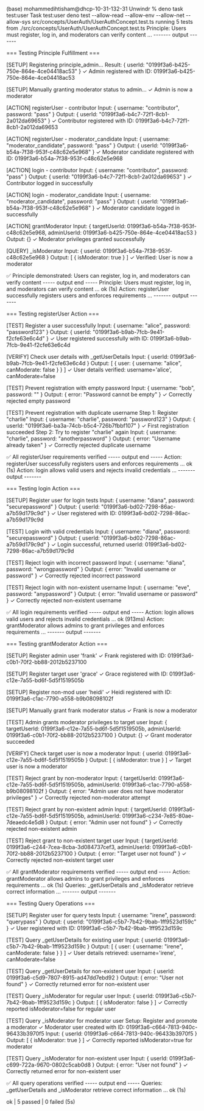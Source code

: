 (base) mohammedihtisham@dhcp-10-31-132-31 Unwindr % deno task test:user
Task test:user deno test --allow-read --allow-env --allow-net --allow-sys src/concepts/UserAuth/UserAuthConcept.test.ts
running 5 tests from ./src/concepts/UserAuth/UserAuthConcept.test.ts
Principle: Users must register, log in, and moderators can verify content ...
------- output -------

=== Testing Principle Fulfillment ===

[SETUP] Registering principle_admin...
  Result: { userId: "0199f3a6-b425-750e-864e-4ce04418ac53" }
  ✓ Admin registered with ID: 0199f3a6-b425-750e-864e-4ce04418ac53

[SETUP] Manually granting moderator status to admin...
  ✓ Admin is now a moderator

[ACTION] registerUser - contributor
  Input: { username: "contributor", password: "pass" }
  Output: { userId: "0199f3a6-b4c7-72f1-8cb1-2a012da69653" }
  ✓ Contributor registered with ID: 0199f3a6-b4c7-72f1-8cb1-2a012da69653

[ACTION] registerUser - moderator_candidate
  Input: { username: "moderator_candidate", password: "pass" }
  Output: { userId: "0199f3a6-b54a-7f38-953f-c48c62e5e968" }
  ✓ Moderator candidate registered with ID: 0199f3a6-b54a-7f38-953f-c48c62e5e968

[ACTION] login - contributor
  Input: { username: "contributor", password: "pass" }
  Output: { userId: "0199f3a6-b4c7-72f1-8cb1-2a012da69653" }
  ✓ Contributor logged in successfully

[ACTION] login - moderator_candidate
  Input: { username: "moderator_candidate", password: "pass" }
  Output: { userId: "0199f3a6-b54a-7f38-953f-c48c62e5e968" }
  ✓ Moderator candidate logged in successfully

[ACTION] grantModerator
  Input: { targetUserId: 0199f3a6-b54a-7f38-953f-c48c62e5e968, adminUserId: 0199f3a6-b425-750e-864e-4ce04418ac53 }
  Output: {}
  ✓ Moderator privileges granted successfully

[QUERY] _isModerator
  Input: { userId: 0199f3a6-b54a-7f38-953f-c48c62e5e968 }
  Output: [ { isModerator: true } ]
  ✓ Verified: User is now a moderator

✅ Principle demonstrated: Users can register, log in, and moderators can verify content
----- output end -----
Principle: Users must register, log in, and moderators can verify content ... ok (1s)
Action: registerUser successfully registers users and enforces requirements ...
------- output -------

=== Testing registerUser Action ===

[TEST] Register a user successfully
  Input: { username: "alice", password: "password123" }
  Output: { userId: "0199f3a6-b9ab-7fcb-9e41-f2cfe63e6c4d" }
  ✓ User registered successfully with ID: 0199f3a6-b9ab-7fcb-9e41-f2cfe63e6c4d

[VERIFY] Check user details with _getUserDetails
  Input: { userId: 0199f3a6-b9ab-7fcb-9e41-f2cfe63e6c4d }
  Output: [ { user: { username: "alice", canModerate: false } } ]
  ✓ User details verified: username='alice', canModerate=false

[TEST] Prevent registration with empty password
  Input: { username: "bob", password: "" }
  Output: { error: "Password cannot be empty" }
  ✓ Correctly rejected empty password

[TEST] Prevent registration with duplicate username
  Step 1: Register "charlie"
  Input: { username: "charlie", password: "password123" }
  Output: { userId: "0199f3a6-ba3a-74cb-b5c4-726b7fbbf107" }
  ✓ First registration succeeded
  Step 2: Try to register "charlie" again
  Input: { username: "charlie", password: "anotherpassword" }
  Output: { error: "Username already taken" }
  ✓ Correctly rejected duplicate username

✅ All registerUser requirements verified
----- output end -----
Action: registerUser successfully registers users and enforces requirements ... ok (1s)
Action: login allows valid users and rejects invalid credentials ...
------- output -------

=== Testing login Action ===

[SETUP] Register user for login tests
  Input: { username: "diana", password: "securepassword" }
  Output: { userId: "0199f3a6-bd02-7298-86ac-a7b59d179c9d" }
  ✓ User registered with ID: 0199f3a6-bd02-7298-86ac-a7b59d179c9d

[TEST] Login with valid credentials
  Input: { username: "diana", password: "securepassword" }
  Output: { userId: "0199f3a6-bd02-7298-86ac-a7b59d179c9d" }
  ✓ Login successful, returned userId: 0199f3a6-bd02-7298-86ac-a7b59d179c9d

[TEST] Reject login with incorrect password
  Input: { username: "diana", password: "wrongpassword" }
  Output: { error: "Invalid username or password" }
  ✓ Correctly rejected incorrect password

[TEST] Reject login with non-existent username
  Input: { username: "eve", password: "anypassword" }
  Output: { error: "Invalid username or password" }
  ✓ Correctly rejected non-existent username

✅ All login requirements verified
----- output end -----
Action: login allows valid users and rejects invalid credentials ... ok (913ms)
Action: grantModerator allows admins to grant privileges and enforces requirements ...
------- output -------

=== Testing grantModerator Action ===

[SETUP] Register admin user 'frank'
  ✓ Frank registered with ID: 0199f3a6-c0b1-70f2-bb88-2012b5237100

[SETUP] Register target user 'grace'
  ✓ Grace registered with ID: 0199f3a6-c12e-7a55-bd6f-5d5f1519505b

[SETUP] Register non-mod user 'heidi'
  ✓ Heidi registered with ID: 0199f3a6-c1ac-7790-a558-b9b08098102f

[SETUP] Manually grant frank moderator status
  ✓ Frank is now a moderator

[TEST] Admin grants moderator privileges to target user
  Input: { targetUserId: 0199f3a6-c12e-7a55-bd6f-5d5f1519505b, adminUserId: 0199f3a6-c0b1-70f2-bb88-2012b5237100 }
  Output: {}
  ✓ Grant moderator succeeded

[VERIFY] Check target user is now a moderator
  Input: { userId: 0199f3a6-c12e-7a55-bd6f-5d5f1519505b }
  Output: [ { isModerator: true } ]
  ✓ Target user is now a moderator

[TEST] Reject grant by non-moderator
  Input: { targetUserId: 0199f3a6-c12e-7a55-bd6f-5d5f1519505b, adminUserId: 0199f3a6-c1ac-7790-a558-b9b08098102f }
  Output: { error: "Admin user does not have moderator privileges" }
  ✓ Correctly rejected non-moderator attempt

[TEST] Reject grant by non-existent admin
  Input: { targetUserId: 0199f3a6-c12e-7a55-bd6f-5d5f1519505b, adminUserId: 0199f3a6-c234-7e85-80ae-7deaedc4e5d8 }
  Output: { error: "Admin user not found" }
  ✓ Correctly rejected non-existent admin

[TEST] Reject grant to non-existent target user
  Input: { targetUserId: 0199f3a6-c244-7cea-8cba-3d084737cef3, adminUserId: 0199f3a6-c0b1-70f2-bb88-2012b5237100 }
  Output: { error: "Target user not found" }
  ✓ Correctly rejected non-existent target user

✅ All grantModerator requirements verified
----- output end -----
Action: grantModerator allows admins to grant privileges and enforces requirements ... ok (1s)
Queries: _getUserDetails and _isModerator retrieve correct information ...
------- output -------

=== Testing Query Operations ===

[SETUP] Register user for query tests
  Input: { username: "irene", password: "querypass" }
  Output: { userId: "0199f3a6-c5b7-7b42-9bab-1ff9523d159c" }
  ✓ User registered with ID: 0199f3a6-c5b7-7b42-9bab-1ff9523d159c

[TEST] Query _getUserDetails for existing user
  Input: { userId: 0199f3a6-c5b7-7b42-9bab-1ff9523d159c }
  Output: [ { user: { username: "irene", canModerate: false } } ]
  ✓ User details retrieved: username='irene', canModerate=false

[TEST] Query _getUserDetails for non-existent user
  Input: { userId: 0199f3a6-c5d9-7807-8915-ad47dd7ebd92 }
  Output: { error: "User not found" }
  ✓ Correctly returned error for non-existent user

[TEST] Query _isModerator for regular user
  Input: { userId: 0199f3a6-c5b7-7b42-9bab-1ff9523d159c }
  Output: [ { isModerator: false } ]
  ✓ Correctly reported isModerator=false for regular user

[TEST] Query _isModerator for moderator user
  Setup: Register and promote a moderator
  ✓ Moderator user created with ID: 0199f3a6-c664-7813-940c-96433b3970f5
  Input: { userId: 0199f3a6-c664-7813-940c-96433b3970f5 }
  Output: [ { isModerator: true } ]
  ✓ Correctly reported isModerator=true for moderator

[TEST] Query _isModerator for non-existent user
  Input: { userId: 0199f3a6-c699-722a-9670-0802c5cab0d8 }
  Output: { error: "User not found" }
  ✓ Correctly returned error for non-existent user

✅ All query operations verified
----- output end -----
Queries: _getUserDetails and _isModerator retrieve correct information ... ok (1s)

ok | 5 passed | 0 failed (5s)